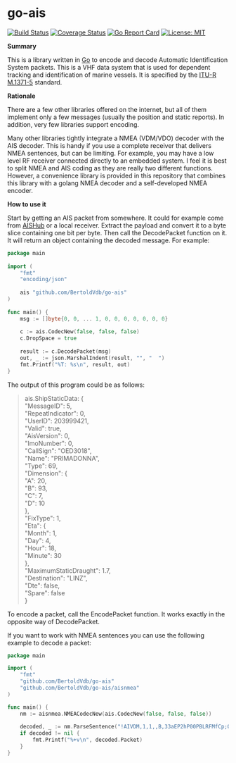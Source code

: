 
# go-ais

[![Build Status](https://travis-ci.org/BertoldVdb/go-ais.svg?branch=master)](https://travis-ci.org/BertoldVdb/go-ais)
[![Coverage Status](https://coveralls.io/repos/github/BertoldVdb/go-ais/badge.svg?branch=master)](https://coveralls.io/github/BertoldVdb/go-ais?branch=master)
[![Go Report Card](https://goreportcard.com/badge/github.com/bertoldvdb/goais)](https://goreportcard.com/report/github.com/bertoldvdb/goais)
[![License: MIT](https://img.shields.io/badge/License-MIT-yellow.svg)](https://opensource.org/licenses/MIT)

**Summary**

This is a library written in [Go](https://golang.org/) to encode and decode Automatic Identification System packets. This is a VHF data system that is used for dependent tracking and identification of marine vessels. It is specified by the [ITU-R M.1371-5](https://www.itu.int/rec/R-REC-M.1371-5-201402-I/en) standard.

**Rationale**

There are a few other libraries offered on the internet, but all of them implement only a few messages (usually the position and static reports). In addition, very few libraries support encoding.

Many other libraries tightly integrate a NMEA (VDM/VDO) decoder with the AIS decoder. This is handy if you use a complete receiver that delivers NMEA sentences, but can be limiting. For example, you may have a low level RF receiver connected directly to an embedded system. I feel it is best to split NMEA and AIS coding as they are really two different functions. However, a convenience library is provided in this repository that combines this library with a golang NMEA decoder and a self-developed NMEA encoder.

**How to use it**

Start by getting an AIS packet from somewhere. It could for example come from [AISHub](http://www.aishub.net/) or a local receiver. Extract the payload and convert it to a byte slice containing one bit per byte. Then call the DecodePacket function on it. It will return an object containing the decoded message. For example:
```go
package main
     
import (
    "fmt"
    "encoding/json"
 
    ais "github.com/BertoldVdb/go-ais"
)
    
func main() {
    msg := []byte{0, 0, ... 1, 0, 0, 0, 0, 0, 0, 0}
    
    c := ais.CodecNew(false, false, false)
    c.DropSpace = true
       
    result := c.DecodePacket(msg)
    out, _ := json.MarshalIndent(result, "", "  ")
    fmt.Printf("%T: %s\n", result, out)
}   
 ```
 
The output of this program could be as follows:
> ais.ShipStaticData: {  
> "MessageID": 5,  
> "RepeatIndicator": 0,  
> "UserID": 203999421,  
> "Valid": true,  
> "AisVersion": 0,  
> "ImoNumber": 0,  
> "CallSign": "OED3018",  
> "Name": "PRIMADONNA",  
> "Type": 69,  
> "Dimension": {  
> "A": 20,  
> "B": 93,  
> "C": 7,  
> "D": 10  
> },  
> "FixType": 1,  
> "Eta": {  
> "Month": 1,  
> "Day": 4,  
> "Hour": 18,  
> "Minute": 30  
> },  
> "MaximumStaticDraught": 1.7,  
> "Destination": "LINZ",  
> "Dte": false,  
> "Spare": false  
> }

To encode a packet, call the EncodePacket function. It works exactly in the opposite way of DecodePacket.

If you want to work with NMEA sentences you can use the following example to decode a packet:
```go
package main

import (
    "fmt"
    "github.com/BertoldVdb/go-ais"
    "github.com/BertoldVdb/go-ais/aisnmea"
)

func main() {
    nm := aisnmea.NMEACodecNew(ais.CodecNew(false, false, false))
    
    decoded, _ := nm.ParseSentence("!AIVDM,1,1,,B,33aEP2hP00PBLRFMfCp;OOw<R>`<,0*49")
    if decoded != nil {
        fmt.Printf("%+v\n", decoded.Packet)
    }
}
```

